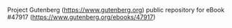 Project Gutenberg (https://www.gutenberg.org) public repository for eBook #47917 (https://www.gutenberg.org/ebooks/47917)
